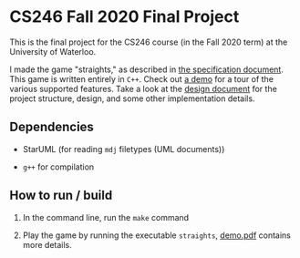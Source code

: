 # CS246 Fall 2020 Final Project

This is the final project for the CS246 course (in the Fall 2020 term) at the University of Waterloo.

I made the game "straights," as described in [the specification document](./straights.pdf).
This game is written entirely in `C++`. Check out [a demo](./DD2-pdfs/demo/demo.pdf) for a tour of the various supported features.
Take a look at the [design document](./DD2-pdfs/DesignDoc/design.pdf) for the project structure, design, and some other implementation details.



## Dependencies

- StarUML (for reading `mdj` filetypes (UML documents))

- `g++` for compilation



## How to run / build

1. In the command line, run the `make` command

2. Play the game by running the executable `straights`, [demo.pdf](./DD2-pdfs/demo/demo.pdf) contains more details.
